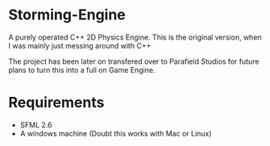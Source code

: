 # Storming-Engine
A purely operated C++ 2D Physics Engine.
This is the original version, when I was mainly just messing around with C++

The project has been later on transfered over to Parafield Studios for future plans to turn this into a full on Game Engine.


# Requirements
- SFML 2.6
- A windows machine (Doubt this works with Mac or Linux)
